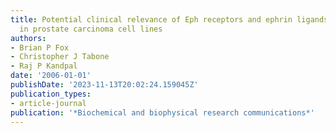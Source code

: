 ```yaml
---
title: Potential clinical relevance of Eph receptors and ephrin ligands expressed
  in prostate carcinoma cell lines
authors:
- Brian P Fox
- Christopher J Tabone
- Raj P Kandpal
date: '2006-01-01'
publishDate: '2023-11-13T20:02:24.159045Z'
publication_types:
- article-journal
publication: '*Biochemical and biophysical research communications*'
---
```

